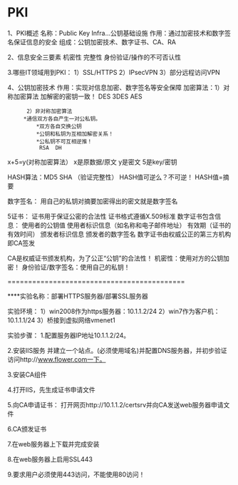 # PKI

1、PKI概述
名称：Public Key Infra...公钥基础设施
作用：通过加密技术和数字签名保证信息的安全
组成：公钥加密技术、数字证书、CA、RA

2、信息安全三要素
机密性
完整性
身份验证/操作的不可否认性

3.哪些IT领域用到PKI：
1）SSL/HTTPS
2）IPsecVPN
3）部分远程访问VPN

4、公钥加密技术
作用：实现对信息加密、数字签名等安全保障
加密算法：1）对称加密算法
	     加解密的密钥一致！
             DES  3DES  AES

          2）非对称加密算法
	     *通信双方各自产生一对公私钥。
             *双方各自交换公钥
             *公钥和私钥为互相加解密关系！
             *公私钥不可互相逆推！
              RSA  DH

x+5=y(对称加密算法）
x是原数据/原文
y是密文
5是key/密钥

HASH算法：MD5  SHA （验证完整性）
HASH值可逆么？不可逆！
HASH值=摘要

数字签名：
用自己的私钥对摘要加密得出的密文就是数字签名

5证书：
证书用于保证公密的合法性
证书格式遵循X.509标准
数字证书包含信息：
 使用者的公钥值
 使用者标识信息（如名称和电子邮件地址）
 有效期（证书的有效时间）
 颁发者标识信息
 颁发者的数字签名 
数字证书由权威公正的第三方机构即CA签发

CA是权威证书颁发机构，为了公正“公钥”的合法性！
机密性：使用对方的公钥加密！
身份验证/数字签名：使用自己的私钥！


===========================================

****实验名称：部署HTTPS服务器/部署SSL服务器

实验环境：
1）win2008作为https服务器：10.1.1.2/24
2）win7作为客户机：10.1.1.1/24
3）桥接到虚拟网络vmenet1

实验步骤：
1.配置服务器IP地址10.1.1.2/24。

2.安装IIS服务 并建立一个站点。(必须使用域名)并配置DNS服务器，并初步验证访问http://www.flower.com一下。

3.安装CA组件

4.打开IIS，先生成证书申请文件

5.向CA申请证书：
  打开网页http://10.1.1.2/certsrv并向CA发送web服务器申请文件

6.CA颁发证书

7.在web服务器上下载并完成安装

8.在web服务器上启用SSL443

9.要求用户必须使用443访问，不能使用80访问！